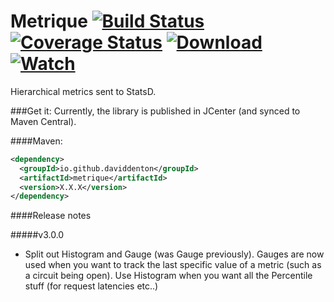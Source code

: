 Metrique [![Build Status](https://api.travis-ci.org/daviddenton/metrique.svg)](https://travis-ci.org/daviddenton/metrique) [![Coverage Status](https://coveralls.io/repos/daviddenton/metrique/badge.svg?branch=master)](https://coveralls.io/r/daviddenton/metrique?branch=master) [![Download](https://api.bintray.com/packages/daviddenton/maven/metrique/images/download.svg) ](https://bintray.com/daviddenton/maven/metrique/_latestVersion) [ ![Watch](https://www.bintray.com/docs/images/bintray_badge_color.png) ](https://bintray.com/daviddenton/maven/metrique/view?source=watch)
=========

Hierarchical metrics sent to StatsD.

###Get it:
Currently, the library is published in JCenter (and synced to Maven Central).

####Maven:
```XML
<dependency>
  <groupId>io.github.daviddenton</groupId>
  <artifactId>metrique</artifactId>
  <version>X.X.X</version>
</dependency>
```

####Release notes

#####v3.0.0
  - Split out Histogram and Gauge (was Gauge previously). Gauges are now used when you want to track the last specific value of a metric (such as a circuit being open). Use Histogram when you want all the Percentile stuff (for request latencies 
  etc..)